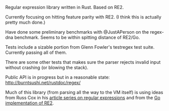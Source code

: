 Regular expression library written in Rust. Based on RE2.

Currently focusing on hitting feature parity with RE2. (I think this is 
actually pretty much done.)

Have done some preliminary benchmarks with @JustAPerson on the regex-dna 
benchmark. Seems to be within spitting distance of RE2/Go.

Tests include a sizable portion from Glenn Fowler's testregex test suite. 
Currently passing all of them.

There are some other tests that makes sure the parser rejects invalid input 
without crashing (or blowing the stack).

Public API is in progress but in a reasonable state: 
http://burntsushi.net/rustdoc/regex/

Much of this library (from parsing all the way to the VM itself) is using ideas 
from Russ Cox in his
[article series on regular expressions](http://swtch.com/~rsc/regexp/)
and from the
[Go implementation of RE2](http://golang.org/pkg/regexp/syntax/).

